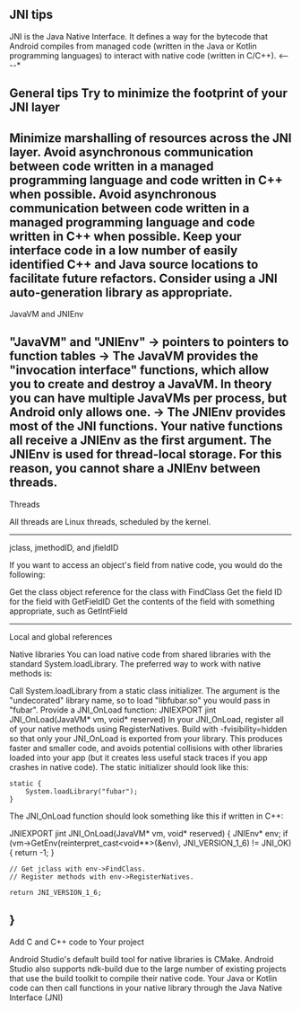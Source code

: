 JNI tips
-------------------------------------------------------------------------------------------------------------------------------
JNI is the Java Native Interface.
It defines a way for the bytecode that Android compiles from managed code
(written in the Java or Kotlin programming languages) to interact with native code (written in C/C++). <----*

General tips
Try to minimize the footprint of your JNI layer
--------------------------------------------------------------------------------------------------------------------------------
Minimize marshalling of resources across the JNI layer.
Avoid asynchronous communication between code written in a managed programming language and code written in C++ when possible.
Avoid asynchronous communication between code written in a managed programming language and code written in C++ when possible.
Keep your interface code in a low number of easily identified C++ and Java source locations to facilitate future refactors.
Consider using a JNI auto-generation library as appropriate.
--------------------------------------------------------------------------------------------------------------------------------

JavaVM and JNIEnv

"JavaVM" and "JNIEnv"  -> pointers to pointers to function tables
-> The JavaVM provides the "invocation interface" functions, which allow you to create and destroy a JavaVM.
In theory you can have multiple JavaVMs per process, but Android only allows one.
-> The JNIEnv provides most of the JNI functions. Your native functions all receive a JNIEnv as the first argument.
The JNIEnv is used for thread-local storage. For this reason, you cannot share a JNIEnv between threads.
--------------------------------------------------------------------------------------------------------------------------------
Threads

All threads are Linux threads, scheduled by the kernel.

--------------------------------------------------------------------------------------------------------------------------------
jclass, jmethodID, and jfieldID

If you want to access an object's field from native code, you would do the following:

Get the class object reference for the class with FindClass
Get the field ID for the field with GetFieldID
Get the contents of the field with something appropriate, such as GetIntField

---------------------------------------------------------------------------------------------------------------------------------
Local and global references

Native libraries
You can load native code from shared libraries with the standard System.loadLibrary. The preferred way to work with native methods is:

Call System.loadLibrary from a static class initializer. The argument is the "undecorated" library name, so to load "libfubar.so" you would pass in "fubar".
Provide a JNI_OnLoad function: JNIEXPORT jint JNI_OnLoad(JavaVM* vm, void* reserved)
In your JNI_OnLoad, register all of your native methods using RegisterNatives.
Build with -fvisibility=hidden so that only your JNI_OnLoad is exported from your library.
This produces faster and smaller code, and avoids potential collisions with other libraries loaded into your app
(but it creates less useful stack traces if you app crashes in native code).
The static initializer should look like this:

    static {
        System.loadLibrary("fubar");
    }
The JNI_OnLoad function should look something like this if written in C++:

JNIEXPORT jint JNI_OnLoad(JavaVM* vm, void* reserved) {
    JNIEnv* env;
    if (vm->GetEnv(reinterpret_cast<void**>(&env), JNI_VERSION_1_6) != JNI_OK) {
        return -1;
    }

    // Get jclass with env->FindClass.
    // Register methods with env->RegisterNatives.

    return JNI_VERSION_1_6;
}
----------------------------------------------------------------------------------------------------------------------------------------
Add C and C++ code to Your project

Android Studio's default build tool for native libraries is CMake.
Android Studio also supports ndk-build due to the large number of existing projects that use the build toolkit to compile their native code.
Your Java or Kotlin code can then call functions in your native library through the Java Native Interface (JNI)
